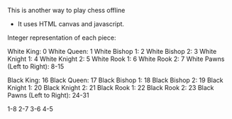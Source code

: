 This is another way to play chess offline

- It uses HTML canvas and javascript.

Integer representation of each piece:

White King:     0
White Queen:    1
White Bishop 1: 2
White Bishop 2: 3
White Knight 1: 4
White Knight 2: 5
White Rook 1:   6
White Rook 2:   7
White Pawns (Left to Right): 8-15


Black King:     16
Black Queen:    17
Black Bishop 1: 18
Black Bishop 2: 19
Black Knight 1: 20
Black Knight 2: 21
Black Rook 1:   22
Black Rook 2:   23
Black Pawns (Left to Right): 24-31

1-8
2-7
3-6
4-5
